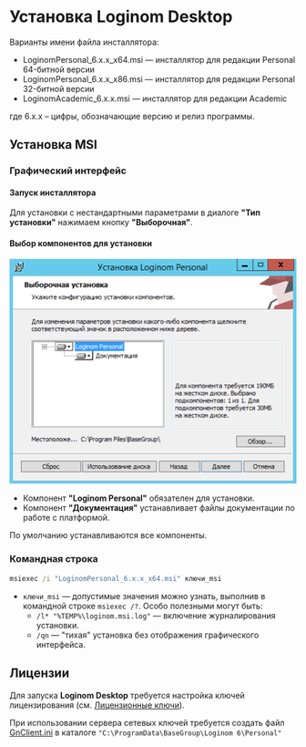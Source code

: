 # Установка Loginom Desktop

Варианты имени файла инсталлятора:

* LoginomPersonal_6.x.x_x64.msi — инсталлятор для редакции Personal 64-битной версии
* LoginomPersonal_6.x.x_x86.msi — инсталлятор для редакции Personal 32-битной версии
* LoginomAcademic_6.x.x.msi — инсталлятор для редакции Academic

где 6.x.x – цифры, обозначающие версию и релиз программы.

## Установка MSI

### Графический интерфейс

#### Запуск инсталлятора

Для установки с нестандартными параметрами в диалоге **"Тип установки"** нажимаем кнопку **"Выборочная"**.

#### Выбор компонентов для установки

![](../images/admin/personal_msi_features_default.png)

* Компонент **"Loginom Personal"** обязателен для установки.
* Компонент **"Документация"** устанавливает файлы документации по работе с платформой.

По умолчанию устанавливаются все компоненты.

### Командная строка

```cmd
msiexec /i "LoginomPersonal_6.x.x_x64.msi" ключи_msi
```

* `ключи_msi` — допустимые значения можно узнать, выполнив в командной строке `msiexec /?`. Особо полезными могут быть:
  * `/l* "%TEMP%\loginom.msi.log"` — включение журналирования установки.
  * `/qn` — "тихая" установка без отображения графического интерфейса.

## Лицензии

Для запуска **Loginom Desktop** требуется настройка ключей лицензирования (см. [Лицензионные ключи](../licenses/README.md)).

При использовании сервера сетевых ключей требуется создать файл [GnClient.ini](https://dev.guardant.ru/pages/viewpage.action?pageId=1277980) в каталоге `"C:\ProgramData\BaseGroup\Loginom 6\Personal"`
